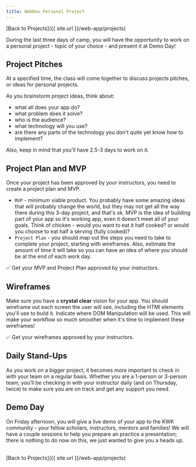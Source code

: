 ```yaml
---
title: WebDev Personal Project
---
```


[Back to Projects]({{ site.url }}/web-app/projects)

During the last three days of camp, you will have the opportunity to work on a personal project - topic of your choice - and present it at Demo Day!

## Project Pitches

At a specified time, the class will come together to discuss projects pitches, or ideas for personal projects.

As you brainstorm project ideas, think about:
- what all does your app do?
- what problem does it solve?
- who is the audience?
- what technology will you use?
- are there any parts of the technology you don't quite yet know how to implement?

Also, keep in mind that you'll have 2.5-3 days to work on it.

## Project Plan and MVP

Once your project has been approved by your instructors, you need to create a project plan and MVP.

- `MVP` - minimum viable product. You probably have some amazing ideas that will probably change the world, but they may not get all the way there during this 3-day project, and that's ok. MVP is the idea of building part of your app so it's working app, even it doesn't meet all of your goals. Think of chicken - would you want to eat it half cooked? or would you choose to eat half a serving (fully cooked)?
- `Project Plan` - you should map out the steps you need to take to complete your project, starting with wireframes. Also, estimate the amount of time it will take so you can have an idea of where you should be at the end of each work day.

✅ Get your MVP and Project Plan approved by your instructors.

## Wireframes

Make sure you have a **crystal clear** vision for your app. You should wireframe out each screen the user will see, including the HTMl elements you'll use to build it. Indicate where DOM Manipulation will be used. This will make your workflow so much smoother when it's time to implement these wireframes!

✅ Get your wireframes approved by your instructors.

## Daily Stand-Ups

As you work on a bigger project, it becomes more important to check in with your team on a regular basis. Whether you are a 1-person or 3-person team, you'll be checking in with your instructor daily (and on Thursday, twice) to make sure you are on track and get any support you need.

## Demo Day

On Friday afternoon, you will give a live demo of your app to the KWK community - your fellow scholars, instructors, mentors and families! We will have a couple sessions to help you prepare an practice a presentation; there is nothing to do now on this, we just wanted to give you a heads up.

<br>
[Back to Projects]({{ site.url }}/web-app/projects)
